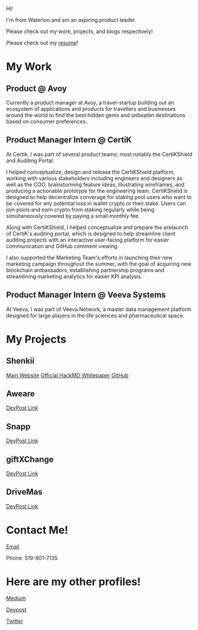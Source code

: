 
Hi!

I'm from Waterloo and am an aspiring product leader.

Please check out my work, projects, and blogs respectively!

Please check out my [resume](https://drive.google.com/file/d/11OWM3LlUAfQQyrUg7pVngqHJA6Uwm-9e/view?usp=sharing)!

# My Work

## Product @ Avoy
Currently a product manager at Avoy, a travel-startup building out an ecosystem of applications and products for travellers and businesses around the world to find the best hidden gems and unbeaten destinations based on consumer preferences.

## Product Manager Intern @ CertiK
At Certik, I was part of several product teams; most notably the CertiKShield and Auditing Portal.

I helped conceptualize, design and release the CertiKShield platform, working with various stakeholders including engineers and designers as well as the COO, brainstorming feature ideas, illustrating wireframes, and producing a actionable prototype for the engineering team. CertiKShield is designed to help decentralize converage for staking pool users who want to be covered for any potential loss in wallet crypto or their stake. Users can join pools and earn crypto from staking regularly while being simultaneously covered by paying a small monthly fee.

Along with CertiKShield, I helped conceptualize and prepare the prelaunch of CertiK's auditing portal, which is designed to help streamline client auditing projects with an interactive user-facing platform for easier communication and GitHub comment viewing.

I also supported the Marketing Team's efforts in launching their new marketing campaign throughout the summer, with the goal of acquiring new blockchain ambassadors, establishing partnership programs and streamlining marketing analytics for easier KPI analysis.

## Product Manager Intern @ Veeva Systems
At Veeva, I was part of Veeva Network, a master data management platform designed for large players in the life sciences and pharmaceutical space. 

# My Projects

## Shenkii
[Main Website](https://shenkii.com/)
[Official HackMD Whitepaper](https://hackmd.io/@teamshenkii/rJkW5u96L)
[GitHub](https://github.com/seykafu/Shenkii)

## Aweare
[DevPost Link](https://devpost.com/software/aweare-1i8ko2)

## Snapp
[DevPost Link](https://devpost.com/software/snapp-vctpoz)

## giftXChange
[DevPost Link](https://devpost.com/software/giftxchange-starterhacks-2019)

## DriveMas
[DevPost Link](https://devpost.com/software/drivemas)

# Contact Me!
[Email](mailto:kaseyfuwaterloo@gmail.com)

Phone: 519-801-7135

# Here are my other profiles!
[Medium](https://medium.com/@seykafu!)

[Devpost](https://devpost.com/seykafu)

[Twitter](https://twitter.com/Seykafu)
